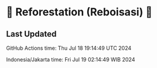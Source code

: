 
# 🌳 Reforestation (Reboisasi) 🌲

## Last Updated

GitHub Actions time: Thu Jul 18 19:14:49 UTC 2024

Indonesia/Jakarta time: Fri Jul 19 02:14:49 WIB 2024
